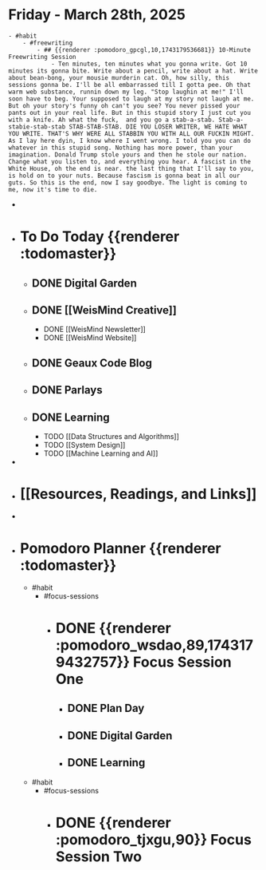 # Friday - March 28th, 2025
	- #habit
		- #freewriting
			- ## {{renderer :pomodoro_gpcgl,10,1743179536681}} 10-Minute Freewriting Session
				- Ten minutes, ten minutes what you gonna write. Got 10 minutes its gonna bite. Write about a pencil, write about a hat. Write about bean-bong, your mousie murderin cat. Oh, how silly, this sessions gonna be. I'll be all embarrassed till I gotta pee. Oh that warm web substance, runnin down my leg. "Stop laughin at me!" I'll soon have to beg. Your supposed to laugh at my story not laugh at me. But oh your story's funny oh can't you see? You never pissed your pants out in your real life. But in this stupid story I just cut you with a knife. Ah what the fuck,  and you go a stab-a-stab. Stab-a-stabie-stab-stab STAB-STAB-STAB. DIE YOU LOSER WRITER, WE HATE WHAT YOU WRITE. THAT'S WHY WERE ALL STABBIN YOU WITH ALL OUR FUCKIN MIGHT. As I lay here dyin, I know where I went wrong. I told you you can do whatever in this stupid song. Nothing has more power, than your imagination. Donald Trump stole yours and then he stole our nation. Change what you listen to, and everything you hear. A fascist in the White House, oh the end is near. the last thing that I'll say to you, is hold on to your nuts. Because fascism is gonna beat in all our guts. So this is the end, now I say goodbye. The light is coming to me, now it's time to die.
-
- # To Do Today {{renderer :todomaster}}
	- ## DONE Digital Garden
	- ## DONE [[WeisMind Creative]]
		- DONE [[WeisMind Newsletter]]
		- DONE [[WeisMind Website]]
	- ## DONE Geaux Code Blog
	- ## DONE Parlays
	- ## DONE Learning
		- TODO [[Data Structures and Algorithms]]
		- TODO [[System Design]]
		- TODO [[Machine Learning and AI]]
-
- # [[Resources, Readings, and Links]]
-
- # Pomodoro Planner {{renderer :todomaster}}
	- #habit
		- #focus-sessions
			- # DONE {{renderer :pomodoro_wsdao,89,1743179432757}} Focus Session One
				- ## DONE Plan Day
				- ## DONE Digital Garden
				- ## DONE Learning
	- #habit
		- #focus-sessions
			- # DONE {{renderer :pomodoro_tjxgu,90}} Focus Session Two